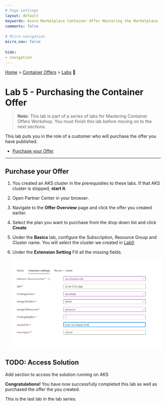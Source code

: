 ```yaml
---
# Page settings
layout: default
keywords: Azure Marketplace Container Offer Mastering the Marketplace
comments: false

# Micro navigation
micro_nav: false

hide:
- navigation
---
```


[Home](/) > [Container Offers](../../index) > [Labs](../../index.md#labs) 🧪

# Lab 5 - Purchasing the Container Offer

> **Note:** This lab is part of a series of labs for Mastering Container Offers Workshop. You must finish this lab before moving on to the next sections.

This lab puts you in the role of a customer who will purchase the offer you have published.

<!-- no toc -->
- [Purchase your Offer](#purchase-your-offer)

---

## Purchase your Offer

1. You created an AKS cluster in the prerequisties to these labs. If that AKS cluster is stopped, **start it**.
2. Open Partner Center in your browser.
3. Navigate to the **Offer Overview** page and click the offer you created earlier.
4. Select the plan you want to purchase from the drop down list and click **Create**
5. Under the **Basics** tab, configure the Subscription, Resource Group and Cluster name. You will select the cluster we created in [Lab0](../prerequisites/)
6. Under the **Extension Setting** Fill all the missing fields. 

    ![](./images/resources.png)


## TODO: Access Solution

Add section to access the solution running on AKS

**Congratulations!** You have now successfully completed this lab as well as purchased the offer the you created. 

This is the last lab in the lab series.